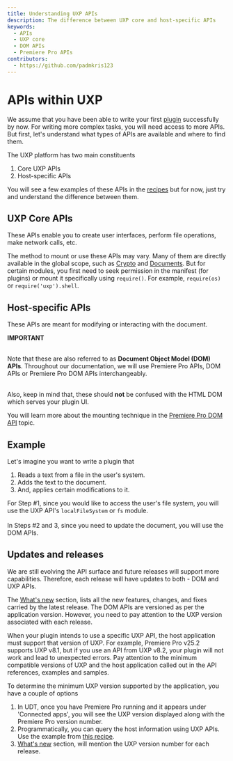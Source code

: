 ```yaml
---
title: Understanding UXP APIs
description: The difference between UXP core and host-specific APIs
keywords:
  - APIs
  - UXP core
  - DOM APIs
  - Premiere Pro APIs
contributors:
  - https://github.com/padmkris123
---
```


# APIs within UXP

We assume that you have been able to write your first <!--[script](../../../scripts/getting-started/) or -->[plugin](../../../plugins/getting-started/) successfully by now. For writing more complex tasks, you will need access to more APIs. But first, let's understand what types of APIs are available and where to find them.

The UXP platform has two main constituents

1. Core UXP APIs
2. Host-specific APIs

You will see a few examples of these APIs in the [recipes](../../recipes/) but for now, just try and understand the difference between them.

## UXP Core APIs

These APIs enable you to create user interfaces, perform file operations, make network calls, etc.

The method to mount or use these APIs may vary. Many of them are directly available in the global scope, such as [Crypto](../../../uxp-api/reference-js/Global%20Members/Crypto.md) and [Documents](../../../uxp-api/reference-js/Global%20Members/HTML%20DOM/Document.md). But for certain modules, you first need to seek permission in the manifest (for plugins) or mount it specifically using `require()`. For example, `require(os)` or `require('uxp').shell`.

## Host-specific APIs

These APIs are meant for modifying or interacting with the document.

<InlineAlert slots="text1, text2, text3" />

**IMPORTANT** <br></br>

Note that these are also referred to as **Document Object Model (DOM) APIs**. Throughout our documentation, we will use Premiere Pro APIs, DOM APIs or Premiere Pro DOM APIs interchangeably. <br></br>

Also, keep in mind that, these should **not** be confused with the HTML DOM which serves your plugin<!--/script--> UI.

You will learn more about the mounting technique in the [Premiere Pro DOM API](../dom-apis/index.md) topic.

## Example

Let's imagine you want to write a <!--script/-->plugin that

1. Reads a text from a file in the user's system.
2. Adds the text to the document.
3. And, applies certain modifications to it.

For Step #1, since you would like to access the user's file system, you will use the UXP API's `localFileSystem` or `fs` module.<br></br>
In Steps #2 and 3, since you need to update the document, you will use the DOM APIs.

## Updates and releases

We are still evolving the API surface and future releases will support more capabilities. Therefore, each release will have updates to both - DOM and UXP APIs.

The [What's new](../../../changelog) section, lists all the new features, changes, and fixes carried by the latest release. The DOM APIs are versioned as per the application version. However, you need to pay attention to the UXP version associated with each release.

When your <!--script/-->plugin intends to use a specific UXP API, the host application must support that version of UXP. For example, Premiere Pro v25.2 supports UXP v8.1, but if you use an API from UXP v8.2, your plugin<!--/script--> will not work and lead to unexpected errors. Pay attention to the minimum compatible versions of UXP and the host application called out in the API references, examples and samples.

To determine the minimum UXP version supported by the application, you have a couple of options

1. In UDT, once you have Premiere Pro running and it appears under 'Connected apps', you will see the UXP version displayed along with the Premiere Pro version number.
2. Programmatically, you can query the host information using UXP APIs. Use the example from [this recipe](../../recipes/host-info).
3. [What's new](../../../changelog) section, will mention the UXP version number for each release.
